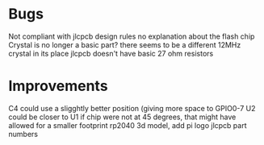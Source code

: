 # Bugs
Not compliant with jlcpcb design rules
no explanation about the flash chip
Crystal is no longer a basic part? there seems to be a different 12MHz crystal in its place
jlcpcb doesn't have basic 27 ohm resistors

# Improvements
C4 could use a sligghtly better position (giving more space to GPIO0-7
U2 could be closer to U1
if chip were not at 45 degrees, that might have allowed for a smaller footprint
rp2040 3d model, add pi logo
jlcpcb part numbers
